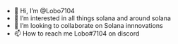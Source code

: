 - 👋 Hi, I’m @Lobo7104
- 👀 I’m interested in all things solana and around solana
- 💞️ I’m looking to collaborate on Solana innnovations
- 📫 How to reach me Lobo#7104 on discord

<!---
Lobo7104/Lobo7104 is a ✨ special ✨ repository because its `README.md` (this file) appears on your GitHub profile.
You can click the Preview link to take a look at your changes.
--->
